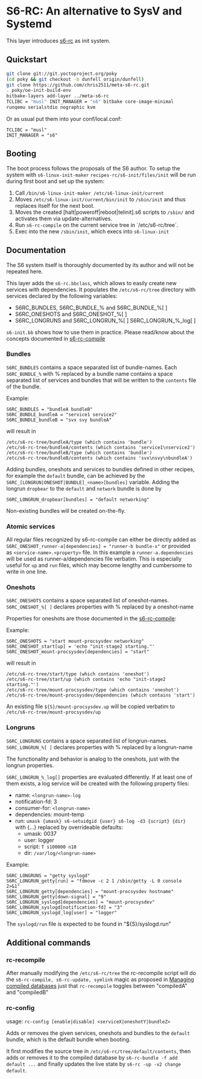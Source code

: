 # S6-RC: An alternative to SysV and Systemd

This layer introduces [s6-rc](https://skarnet.org/software/s6-rc) as init system.

## Quickstart

```sh
git clone git://git.yoctoproject.org/poky
(cd poky && git checkout -b dunfell origin/dunfell)
git clone https://github.com/chris2511/meta-s6-rc.git
. poky/oe-init-build-env
bitbake-layers add-layer ../meta-s6-rc
TCLIBC = "musl" INIT_MANAGER = "s6" bitbake core-image-minimal
runqemu serialstdio nographic kvm
```

Or as usual put them into your conf/local.conf:
```
TCLIBC = "musl"
INIT_MANAGER = "s6"
```

## Booting

The boot process follows the proposals of the S6 author.
To setup the system with `s6-linux-init-maker`
`recipes-rc/s6-init/files/init` will be run during first boot
and set up the system:

 1. Call `/bin/s6-linux-init-maker /etc/s6-linux-init/current`
 2. Moves `/etc/s6-linux-init/current/bin/init` to `/sbin/init`
    and thus replaces itself for the next boot.
 3. Moves the created [halt|poweroff|reboot|telinit].s6
    scripts to `/sbin/` and activates them via update-alternatives.
 4. Run `s6-rc-compile` on the current service tree in `/etc/s6-rc/tree´.
 5. Exec into the new `/sbin/init`, which execs into `s6-linux-init`

## Documentation

The S6 system itself is thoroughly documented by its author
and will not be repeated here.

This layer adds the `s6-rc.bbclass`, which allows to easily
create new services with dependencies. It populates the
`/etc/s6-rc/tree` directory with services declared by the following
variables:
 - S6RC\_BUNDLES, S6RC\_BUNDLE\_% and S6RC\_BUNDLE\_%[ ]
 - S6RC\_ONESHOTS and S6RC\_ONESHOT\_%[ ]
 - S6RC\_LONGRUNS and S6RC\_LONGRUN\_%[ ] S6RC\_LONGRUN\_%\_log[ ]

`s6-init.bb` shows how to use them in practice.
Please read/know about the concepts documented in
[s6-rc-compile](https://skarnet.org/software/s6-rc/s6-rc-compile.html)

### Bundles

`S6RC_BUNDLES` contains a space separated list of bundle-names.
Each `S6RC_BUNDLE_%` with % replaced by a bundle name contains a space separated
list of services and bundles that will be written to the
`contents` file of the bundle.

Example:
```
S6RC_BUNDLES = "bundleA bundleB"
S6RC_BUNDLE_bundleA = "service1 service2"
S6RC_BUNDLE_bundleB = "svx svy bundleA"
```
will result in
```
/etc/s6-rc-tree/bundleA/type (which contains 'bundle')
/etc/s6-rc-tree/bundleA/contents (which contains 'service1\nservice2')
/etc/s6-rc-tree/bundleB/type (which contains 'bundle')
/etc/s6-rc-tree/bundleB/contents (which contains 'svx\nsvy\nbundleA')
```

Adding bundles, oneshots and services to bundles defined in other recipes,
for example the `default` bundle, can be achieved by the
`S6RC_[LONGRUN|ONESHOT|BUNDLE]_<name>[bundles]` variable.
Adding the longrun `dropbear` to the `default` and `network` bundle
is done by
```
S6RC_LONGRUN_dropbear[bundles] = "default networking"
```
Non-existing bundles will be created on-the-fly.

### Atomic services

All regular files recognized by s6-rc-compile can either be directly
added as `S6RC_ONESHOT_runner-a[dependencies] = "runner-b bundle-x"`
or provided as `<service-name>.<property>` file.
In this example a `runner-a.dependencies` will be used as runner-a/dependencies file verbatim.
This is especially useful for `up` and `run` files, which may become lengthy
and cumbersome to write in one line.

### Oneshots

`S6RC_ONESHOTS` contains a space separated list of oneshot-names.
`S6RC_ONESHOT_%[ ]` declares properties with % replaced by a oneshot-name

Properties for oneshots are those documented in the [s6-rc-compile](https://skarnet.org/software/s6-rc/s6-rc-compile.html):

Example:
```
S6RC_ONESHOTS = "start mount-procsysdev networking"
S6RC_ONESHOT_start[up] = 'echo "init-stage2 starting."'
S6RC_ONESHOT_mount-procsysdev[dependencies] = "start"
```
will result in
```
/etc/s6-rc-tree/start/type (which contains 'oneshot')
/etc/s6-rc-tree/start/up (which contains 'echo "init-stage2 starting."')
/etc/s6-rc-tree/mount-procsysdev/type (which contains 'oneshot')
/etc/s6-rc-tree/mount-procsysdev/dependencies (which contains 'start')
```
An existing file `${S}/mount-procsysdev.up` will be copied verbatim to
`/etc/s6-rc-tree/mount-procsysdev/up`

### Longruns

`S6RC_LONGRUNS` contains a space separated list of longrun-names.
`S6RC_LONGRUN_%[ ]` declares properties with % replaced by a longrun-name

The functionality and behavior is analog to the oneshots, just with the
longrun properties.

`S6RC_LONGRUN_%_log[]` properties are evaluated differently.
If at least one of them exists, a log service will be created
with the following property files:
 - name: `<longrun-name>-log`
 - notification-fd: 3
 - consumer-for: `<longrun-name>`
 - dependencies: mount-temp
 - run: `umask {umask} s6-setuidgid {user} s6-log -d3 {script} {dir}`
   with {...} replaced by overrideable defaults:
   - umask: 0037
   - user: logger
   - script: `T s100000 n10`
   - dir: `/var/log/<longrun-name>`

Example:
```
S6RC_LONGRUNS = "getty syslogd"
S6RC_LONGRUN_getty[run] = "fdmove -c 2 1 /sbin/getty -L 0 console 2>&1"
S6RC_LONGRUN_getty[dependencies] = "mount-procsysdev hostname"
S6RC_LONGRUN_getty[down-signal] = "9"
S6RC_LONGRUN_syslogd[dependencies] = "mount-procsysdev"
S6RC_LONGRUN_syslogd[notification-fd] = "3"
S6RC_LONGRUN_syslogd_log[user] = "logger"
```
The `syslogd/run` file is expected to be found in "${S}/syslogd.run"

## Additional commands

### rc-recompile

After manually modifying the `/etc/s6-rc/tree` the rc-recompile script
will do the `s6-rc-compile, s6-rc-update, symlink` magic
as proposed in [Managing compiled databases](https://skarnet.org/software/s6-rc/faq.html#compiledmanagement)
just that `rc-recompile` toggles between "compiledA" and "compiledB"

### rc-config

usage: `rc-config [enable|disable] <serviceX|oneshotY|bundleZ>`

Adds or removes the given services, oneshots and bundles
to the `default` bundle, which is the default bundle when booting.

It first modifies the source tree in `/etc/s6-rc/tree/default/contents`,
then adds or removes it to the compiled database by
`s6-rc-bundle -f add default ...`
and finally updates the live state by `s6-rc -up -v2 change default`.
